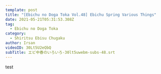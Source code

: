 ```yaml
---
template: post
title: "[Ebichu no Doga Toka Vol.48] Ebichu Spring Various Things"
date: 2021-05-21T05:31:53.308Z
tag:
  - Ebichu no Doga Toka
category:
  - Shiritsu Ebisu Chugaku
author: Irsan
videoID: 30Lt5U2eQbQ
subTitle: エビ中春のいろいろ-30lt5uwebm-subs-48.srt
---
```

test